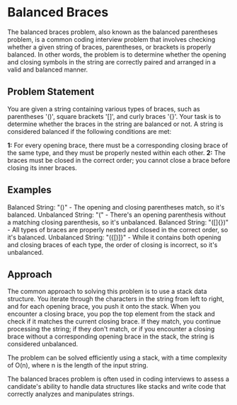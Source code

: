 # Balanced Braces
The balanced braces problem, also known as the balanced parentheses problem, is a common coding interview problem that involves checking whether a given string of braces, parentheses, or brackets is properly balanced. In other words, the problem is to determine whether the opening and closing symbols in the string are correctly paired and arranged in a valid and balanced manner.

## Problem Statement

You are given a string containing various types of braces, such as parentheses '()', square brackets '[]', and curly braces '{}'. Your task is to determine whether the braces in the string are balanced or not. A string is considered balanced if the following conditions are met:

**1:** For every opening brace, there must be a corresponding closing brace of the same type, and they must be properly nested within each other.
**2:** The braces must be closed in the correct order; you cannot close a brace before closing its inner braces.

## Examples

Balanced String: "()" - The opening and closing parentheses match, so it's balanced.
Unbalanced String: "(" - There's an opening parenthesis without a matching closing parenthesis, so it's unbalanced.
Balanced String: "([]{})" - All types of braces are properly nested and closed in the correct order, so it's balanced.
Unbalanced String: "({[)]}" - While it contains both opening and closing braces of each type, the order of closing is incorrect, so it's unbalanced.


## Approach

The common approach to solving this problem is to use a stack data structure. You iterate through the characters in the string from left to right, and for each opening brace, you push it onto the stack. When you encounter a closing brace, you pop the top element from the stack and check if it matches the current closing brace. If they match, you continue processing the string; if they don't match, or if you encounter a closing brace without a corresponding opening brace in the stack, the string is considered unbalanced.

The problem can be solved efficiently using a stack, with a time complexity of O(n), where n is the length of the input string.

The balanced braces problem is often used in coding interviews to assess a candidate's ability to handle data structures like stacks and write code that correctly analyzes and manipulates strings.
